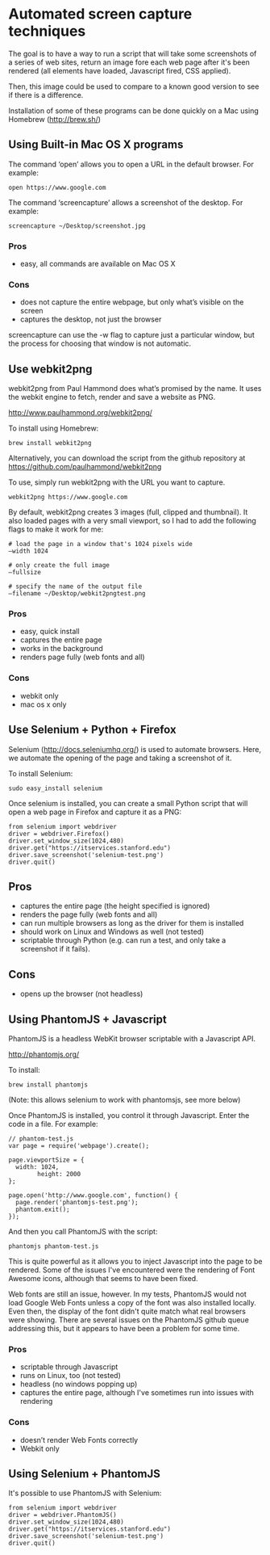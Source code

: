 
# Automated screen capture techniques

The goal is to have a way to run a script that will take some screenshots of a series of web sites, return an image fore each web page after it's been rendered (all elements have loaded, Javascript fired, CSS applied).

Then, this image could be used to compare to a known good version to see if there is a difference.

Installation of some of these programs can be done quickly on a Mac using Homebrew (http://brew.sh/)

## Using Built-in Mac OS X programs

The command ‘open’ allows you to open a URL in the default browser. For example:

    open https://www.google.com

The command ‘screencapture’ allows a screenshot of the desktop. For example:

    screencapture ~/Desktop/screenshot.jpg

### Pros

* easy, all commands are available on Mac OS X

### Cons

* does not capture the entire webpage, but only what’s visible on the screen
* captures the desktop, not just the browser

screencapture can use the -w flag to capture just a particular window, but the process for choosing that window is not automatic.

## Use webkit2png

webkit2png from Paul Hammond does what’s promised by the name. It uses the webkit engine to fetch, render and save a website as PNG.

http://www.paulhammond.org/webkit2png/

To install using Homebrew:

    brew install webkit2png

Alternatively, you can download the script from the github repository at https://github.com/paulhammond/webkit2png

To use, simply run webkit2png with the URL you want to capture.

    webkit2png https://www.google.com

By default, webkit2png creates 3 images (full, clipped and thumbnail). It also loaded pages with a very small viewport, so I had to add the following flags to make it work for me:

    # load the page in a window that's 1024 pixels wide
    —width 1024

    # only create the full image
    —fullsize

    # specify the name of the output file
    —filename ~/Desktop/webkit2pngtest.png

### Pros

* easy, quick install
* captures the entire page
* works in the background
* renders page fully (web fonts and all)

### Cons

* webkit only
* mac os x only

## Use Selenium + Python + Firefox

Selenium (http://docs.seleniumhq.org/) is used to automate browsers. Here, we automate the opening of the page and taking a screenshot of it.

To install Selenium:

    sudo easy_install selenium

Once selenium is installed, you can create a small Python script that will open a web page in Firefox and capture it as a PNG:

    from selenium import webdriver
    driver = webdriver.Firefox()
    driver.set_window_size(1024,480)
    driver.get("https://itservices.stanford.edu")
    driver.save_screenshot('selenium-test.png')
    driver.quit()

## Pros

* captures the entire page (the height specified is ignored)
* renders the page fully (web fonts and all)
* can run multiple browsers as long as the driver for them is installed
* should work on Linux and Windows as well (not tested)
* scriptable through Python (e.g. can run a test, and only take a screenshot if it fails).

## Cons

* opens up the browser (not headless)


## Using PhantomJS + Javascript

PhantomJS is a headless WebKit browser scriptable with a Javascript API.

http://phantomjs.org/

To install:

    brew install phantomjs

(Note: this allows selenium to work with phantomsjs, see more below)

Once PhantomJS is installed, you control it through Javascript. Enter the code in a file. For example:

    // phantom-test.js
    var page = require('webpage').create();
    
    page.viewportSize = {
      width: 1024,
            height: 2000
    };
    
    page.open('http://www.google.com', function() {
      page.render('phantomjs-test.png');
      phantom.exit();
    });

And then you call PhantomJS with the script:

    phantomjs phantom-test.js

This is quite powerful as it allows you to inject Javascript into the page to be rendered. Some of the issues I've encountered were the rendering of Font Awesome icons, although that seems to have been fixed.

Web fonts are still an issue, however. In my tests, PhantomJS would not load Google Web Fonts unless a copy of the font was also installed locally. Even then, the display of the font didn't quite match what real browsers were showing. There are several issues on the PhantomJS github queue addressing this, but it appears to have been a problem for some time.

### Pros

* scriptable through Javascript
* runs on Linux, too (not tested)
* headless (no windows popping up)
* captures the entire page, although I've sometimes run into issues with rendering

### Cons

* doesn’t render Web Fonts correctly
* Webkit only

## Using Selenium + PhantomJS

It's possible to use PhantomJS with Selenium:

    from selenium import webdriver
    driver = webdriver.PhantomJS()
    driver.set_window_size(1024,480)
    driver.get("https://itservices.stanford.edu")
    driver.save_screenshot('selenium-test.png')
    driver.quit()